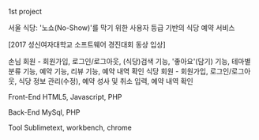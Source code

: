 1st project

서울 식당: '노쇼(No-Show)'를 막기 위한 사용자 등급 기반의 식당 예약 서비스

[2017 성신여자대학교 소프트웨어 경진대회 동상 입상]

손님 회원 - 회원가입, 로그인/로그아웃, (식당)검색 기능, '좋아요'(담기) 기능, 테마별 분류 기능, 예약 기능, 리뷰 기능, 예약 내역 확인
식당 회원 - 회원가입, 로그인/로그아웃, 식당 정보 관리(수정), 예약 성사 및 취소 입력, 예약 내역 확인

Front-End HTML5, Javascript, PHP

Back-End MySql, PHP

Tool Sublimetext, workbench, chrome
